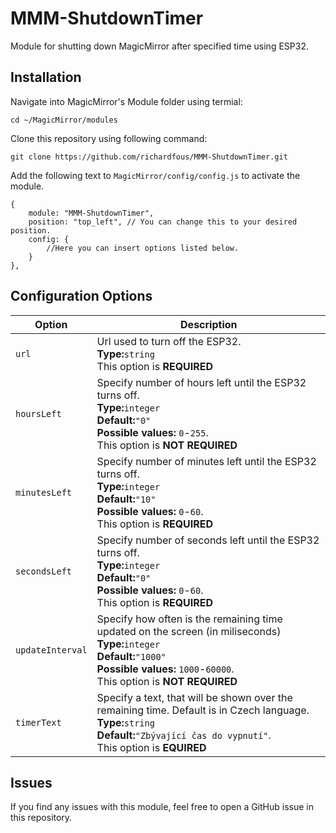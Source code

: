 # MMM-ShutdownTimer
Module for shutting down MagicMirror after specified time using ESP32.

## Installation
Navigate into MagicMirror's Module folder using termial:
```
cd ~/MagicMirror/modules
```
Clone this repository using following command: 
```
git clone https://github.com/richardfous/MMM-ShutdownTimer.git
```
Add the following text to ```MagicMirror/config/config.js``` to activate the module.
```
{
    module: "MMM-ShutdownTimer",
    position: "top_left", // You can change this to your desired position.
    config: {
        //Here you can insert options listed below.
    }
},
```
## Configuration Options
| Option                  | Description                                                                                                                                                                                                                                                                                                                                                                                                                                                                                                                                                                                                                                                                                                                           |
| ------------------------| ------------------------------------------------------------------------------------------------------------------------------------------------------------------------------------------------------------------------------------------------------------------------------------------------------------------------------------------------------------------------------------------------------------------------------------------------------------------------------------------------------------------------------------------------------------------------------------------------------------------------------------------------------------------------------------------------------------------------------------- |
| ```url```              | Url used to turn off the ESP32.<br/> **Type:**```string```<br/> This option is **REQUIRED**|                                                                                                                                                                                                                                                                                                                                           
| ```hoursLeft```        | Specify number of hours left until the ESP32 turns off.<br/> **Type:**```integer```<br/> **Default:**```"0"```<br/>**Possible values:** ```0```-```255```.<br/> This option is **NOT REQUIRED**|
| ```minutesLeft```      | Specify number of minutes left until the ESP32 turns off.<br/> **Type:**```integer```<br/> **Default:**```"10"```<br/>**Possible values:** ```0```-```60```.<br/> This option is **REQUIRED**|
| ```secondsLeft```      | Specify number of seconds left until the ESP32 turns off.<br/> **Type:**```integer```<br/> **Default:**```"0"```<br/>**Possible values:** ```0```-```60```.<br/> This option is **REQUIRED**|
| ```updateInterval```   | Specify how often is the remaining time updated on the screen (in miliseconds)<br/> **Type:**```integer```<br/> **Default:**```"1000"```<br/>**Possible values:** ```1000```-```60000```.<br/> This option is **NOT REQUIRED**|
| ```timerText```        | Specify a text, that will be shown over the remaining time. Default is in Czech language.<br/> **Type:**```string```<br/> **Default:**```"Zbývající čas do vypnutí"```.<br/> This option is **EQUIRED**|

## Issues
If you find any issues with this module, feel free to open a GitHub issue in this repository. 
